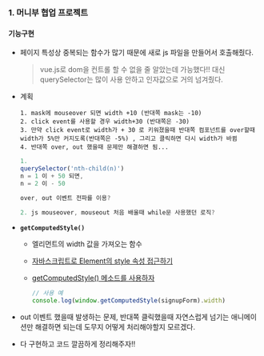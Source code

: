 ### 1. 머니부 협업 프로젝트
#### 기능구현
- 페이지 특성상 중복되는 함수가 많기 때문에 새로 js 파일을 만들어서 호출해줬다.
	> vue.js로 dom을 컨트롤 할 수 없을 줄 알았는데 가능했다!! 대신 querySelector는 많이 사용 안하고 인자값으로 거의 넘겨줬다. 

- 계획
	```
	1. mask에 mouseover 되면 width +10 (반대쪽 mask는 -10)
	2. click event를 사용할 경우 width+30 (반대쪽은 -30)
	3. 만약 click event로 width가 + 30 로 키워졌을때 반대쪽 컴포넌트를 over할때 width가 5%만 커지도록(반대쪽은 -5%) , 그리고 클릭하면 다시 width가 바뀜
	4. 반대쪽 over, out 했을때 문제만 해결하면 됨...
	```
	```js
	1.
	querySelector('nth-child(n)')
	n = 1 이 + 50 되면,
	n = 2 이 - 50

	over, out 이벤트 전파를 이용?

	2. js mouseover, mouseout 처음 배울때 while문 사용했던 로직?
	```

- **```getComputedStyle()```**
	- 엘리먼트의 width 값을 가져오는 함수
	- [자바스크립트로 Element의 style 속성 접근하기](https://m.blog.naver.com/PostView.nhn?blogId=musasin84&logNo=60190216265&proxyReferer=http:%2F%2F203.233.24.9%2Ftm%2F%3Fa%3DCR%26b%3DWIN%26c%3D799000006889%26d%3D10003%26e%3D3071%26f%3DbS5ibG9nLm5hdmVyLmNvbS9tdXNhc2luODQvNjAxOTAyMTYyNjU%3D%26g%3D1595398020899%26h%3D1595398021860%26y%3D0%26z%3D0%26x%3D1%26w%3D2019-10-15%26in%3D3071_1507_00024934%26id%3D20200722)
	- [getComputedStyle() 메소드를 사용하자](https://sean86.tistory.com/6)

		```js
		// 사용 예
		console.log(window.getComputedStyle(signupForm).width)
		```
- out 이벤트 했을때 발생하는 문제, 반대쪽 클릭했을때 자연스럽게 넘기는 애니메이션만 해결하면 되는데 도무지 어떻게 처리해야할지 모르겠다.
- 다 구현하고 코드 깔끔하게 정리해주자!!
